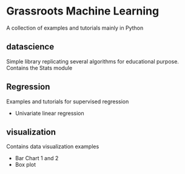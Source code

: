 # Grassroots Machine Learning
A collection of examples and tutorials mainly in Python
## datascience
Simple library replicating several algorithms for educational purpose.  
Contains the Stats module

## Regression
Examples and tutorials for supervised regression
* Univariate linear regression

## visualization
Contains data visualization examples
* Bar Chart 1 and 2
* Box plot 

